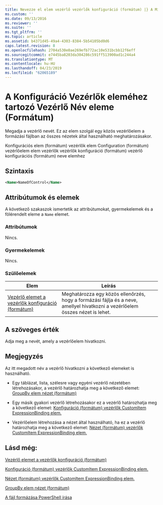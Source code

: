 ```yaml
---
title: Nevezze el elem vezérlő vezérlők konfiguráció (formátum) |} A Microsoft Docs
ms.custom: ''
ms.date: 09/13/2016
ms.reviewer: ''
ms.suite: ''
ms.tgt_pltfrm: ''
ms.topic: article
ms.assetid: b4371d45-49a4-4303-8384-5b54105bd0d6
caps.latest.revision: 8
ms.openlocfilehash: 2704a530e0ae269efb772ac10e531bcbb12f6eff
ms.sourcegitcommit: e7445ba8203da304286c591ff513900ad1c244a4
ms.translationtype: MT
ms.contentlocale: hu-HU
ms.lasthandoff: 04/23/2019
ms.locfileid: "62065189"
---
```

# <a name="name-element-for-control-for-controls-for-configuration-format"></a>A Konfiguráció Vezérlők eleméhez tartozó Vezérlő Név eleme (Formátum)

Megadja a vezérlő nevét. Ez az elem szolgál egy közös vezérlőelem a formázási fájlban az összes nézetek által használható meghatározásakor.

Konfigurációs elem (formátum) vezérlők elem Configuration (formátum) vezérlőelem elem vezérlők vezérlők konfiguráció (formátum) vezérlő konfigurációs (formátum) neve elemhez

## <a name="syntax"></a>Szintaxis

```xml
<Name>NameOfControl</Name>

```

## <a name="attributes-and-elements"></a>Attribútumok és elemek

A következő szakaszok ismertetik az attribútumokat, gyermekelemek és a fölérendelt eleme a `Name` elemet.

### <a name="attributes"></a>Attribútumok

Nincs.

### <a name="child-elements"></a>Gyermekelemek

Nincs.

### <a name="parent-elements"></a>Szülőelemek

|Elem|Leírás|
|-------------|-----------------|
|[Vezérlő elemet a vezérlők konfiguráció (formátum)](./control-element-for-controls-for-configuration-format.md)|Meghatározza egy közös ellenőrzés, hogy a formázási fájlja és a neve, amellyel hivatkozni a vezérlőelem összes nézet is lehet.|

## <a name="text-value"></a>A szöveges érték

Adja meg a nevét, amely a vezérlőelem hivatkozni.

## <a name="remarks"></a>Megjegyzés

Az itt megadott név a vezérlő hivatkozni a következő elemeket is használható.

- Egy táblázat, lista, szélesre vagy egyéni vezérlő nézetében létrehozásakor, a vezérlő határozhatja meg a következő elemet: [GroupBy elem nézet (formátum)](./groupby-element-for-view-format.md)

- Egy másik gyakori vezérlő létrehozásakor ez a vezérlő határozhatja meg a következő elemet: [Konfiguráció (formátum) vezérlők CustomItem ExpressionBinding elem.](./expressionbinding-element-for-customitem-for-controls-for-configuration-format.md)

- Vezérlőelem létrehozása a nézet által használható, ha ez a vezérlő határozhatja meg a következő elemet: [Nézet (formátum) vezérlők CustomItem ExpressionBinding elem.](./expressionbinding-element-for-customitem-for-controls-for-view-format.md)

## <a name="see-also"></a>Lásd még:

[Vezérlő elemet a vezérlők konfiguráció (formátum)](./control-element-for-controls-for-configuration-format.md)

[Konfiguráció (formátum) vezérlők CustomItem ExpressionBinding elem.](./expressionbinding-element-for-customitem-for-controls-for-configuration-format.md)

[Nézet (formátum) vezérlők CustomItem ExpressionBinding elem.](./expressionbinding-element-for-customitem-for-controls-for-view-format.md)

[GroupBy elem nézet (formátum)](./groupby-element-for-view-format.md)

[A fájl formázása PowerShell írása](./writing-a-powershell-formatting-file.md)
